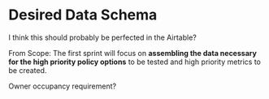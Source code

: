 # Desired Data Schema

I think this should probably be perfected in the Airtable?

From Scope: The first sprint will focus on **assembling the data necessary for the high priority policy options** to be tested and high priority metrics to be created.

Owner occupancy requirement?
